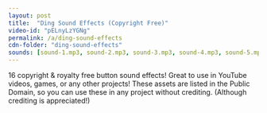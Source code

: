 ```yaml
---
layout: post
title:  "Ding Sound Effects (Copyright Free)"
video-id: "pELnyLzYGNg"
permalink: /a/ding-sound-effects
cdn-folder: "ding-sound-effects"
sounds: [sound-1.mp3, sound-2.mp3, sound-3.mp3, sound-4.mp3, sound-5.mp3, sound-6.mp3, sound-7.mp3, sound-8.mp3, sound-9.mp3, sound-10.mp3, sound-11.mp3, sound-12.mp3, sound-13.mp3, sound-14.mp3, sound-15.mp3, sound-16.mp3]
---
```


16 copyright & royalty free button sound effects! Great to use in YouTube videos, games, or any other projects! These assets are listed in the Public Domain, so you can use these in any project without crediting. (Although crediting is appreciated!)

